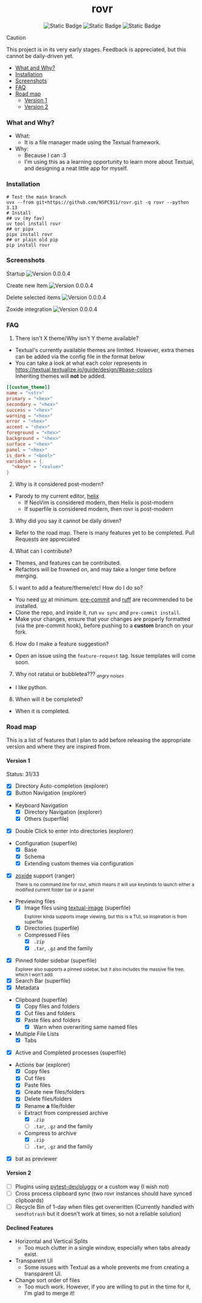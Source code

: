 <div align="center">
  <h1>rovr</h1>
  <img alt="Static Badge" src="https://img.shields.io/badge/Python-3.13-yellow?style=for-the-badge">
  <img alt="Static Badge" src="https://img.shields.io/badge/made_with-textual-0b171d?style=for-the-badge&logoColor=yellow">
  <!--python -c "import toml;print(len(toml.load('uv.lock')['package']))"-->
  <img alt="Static Badge" src="https://img.shields.io/badge/Dependencies-77-purple?style=for-the-badge">
</div>

> [!caution]
> This project is in its very early stages. Feedback is appreciated, but this cannot be daily-driven yet.

<!--toc:start-->

- [What and Why?](#what-and-why)
- [Installation](#installation)
- [Screenshots](#screenshots)
- [FAQ](#faq)
- [Road map](#road-map)
  - [Version 1](#version-1)
  - [Version 2](#version-2)
  <!--toc:end-->

### What and Why?

- What:
  - It is a file manager made using the Textual framework.
- Why:
  - Because I can :3
  - I'm using this as a learning opportunity to learn more about Textual, and designing a neat little app for myself.

### Installation

```pwsh
# Test the main branch
uvx --from git+https://github.com/NSPC911/rovr.git -q rovr --python 3.13
# Install
## uv (my fav)
uv tool install rovr
## or pipx
pipx install rovr
## or plain old pip
pip install rovr
```

### Screenshots

Startup
<img alt="Version 0.0.0.4" src="https://github.com/NSPC911/rovr/blob/master/img/0.0.0.4/rovr_main.png?raw=true">

Create new Item
<img alt="Version 0.0.0.4" src="https://github.com/NSPC911/rovr/blob/master/img/0.0.0.4/rovr_new.png?raw=true">

Delete selected items
<img alt="Version 0.0.0.4" src="https://github.com/NSPC911/rovr/blob/master/img/0.0.0.4/rovr_delete.png?raw=true">

Zoxide integration
<img alt="Version 0.0.0.4" src="https://github.com/NSPC911/rovr/blob/master/img/0.0.0.4/rovr_zoxide.png?raw=true">

### FAQ

1. There isn't X theme/Why isn't Y theme available?
  - Textual's currently available themes are limited. However, extra themes can be added via the config file in the format below
  - You can take a look at what each color represents in https://textual.textualize.io/guide/design/#base-colors<br>Inheriting themes will **not** be added.

```toml
[[custom_theme]]
name = "<str>"
primary = "<hex>"
secondary = "<hex>"
success = "<hex>"
warning = "<hex>"
error = "<hex>"
accent = "<hex>"
foreground = "<hex>"
background = "<hex>"
surface = "<hex>"
panel = "<hex>"
is_dark = "<bool>"
variables = {
  "<key>" = "<value>"
}
```

2. Why is it considered post-modern?
  - Parody to my current editor, [helix](https://helix-editor.com)
    - If NeoVim is considered modern, then Helix is post-modern
    - If superfile is considered modern, then rovr is post-modern
3. Why did you say it cannot be daily driven?
  - Refer to the road map. There is many features yet to be completed. Pull Requests are appreciated
4. What can I contribute?
  - Themes, and features can be contributed.
  - Refactors will be frowned on, and may take a longer time before merging.
5. I want to add a feature/theme/etc! How do I do so?
  - You need [uv](https://docs.astral.sh/uv) at minimum. [pre-commit](https://pre-commit.com/) and [ruff](https://docs.astral.sh/ruff) are recommended to be installed.
  - Clone the repo, and inside it, run `uv sync` and `pre-commit install`.
  - Make your changes, ensure that your changes are properly formatted (via the pre-commit hook), before pushing to a **custom** branch on your fork.
6. How do I make a feature suggestion?
  - Open an issue using the `feature-request` tag. Issue templates will come soon.
7. Why not ratatui or bubbletea??? <sub><i>angry noises</i></sub>
  - I like python.
8. When will it be completed?
  - When it is completed.

### Road map

This is a list of features that I plan to add before releasing the appropriate version and where they are inspired from.

#### Version 1

Status: 31/33

- [x] Directory Auto-completion (explorer)
- [x] Button Navigation (explorer)
- Keyboard Navigation
  - [x] Directory Navigation (explorer)
  - [x] Others (superfile)
- [x] Double Click to enter into directories (explorer)
- Configuration (superfile)
  - [x] Base
  - [x] Schema
  - [x] Extending custom themes via configuration
- [x] [zoxide](https://github.com/ajeetdsouza/zoxide) support (ranger)<br><sub>There is no command line for rovr, which means it will use keybinds to launch either a modified current folder bar or a panel</sub>
- Previewing files
  - [x] Image files using [textual-image](https://github.com/lnqs/textual-image) (superfile)<br><sub>Explorer kinda supports image viewing, but this is a TUI, so inspiration is from superfile</sub>
  - [x] Directories (superfile)
  - Compressed Files
    - [x] `.zip`
    - [x] `.tar`, `.gz` and the family
- [x] Pinned folder sidebar (superfile)<br><sub>Explorer also supports a pinned sidebar, but it also includes the massive file tree, which I won't add.</sub>
- [x] Search Bar (superfile)
- [x] Metadata
- Clipboard (superfile)
  - [x] Copy files and folders
  - [x] Cut files and folders
  - [x] Paste files and folders
    - [x] Warn when overwriting same named files
- Multiple File Lists
  - [x] Tabs
- [x] Active and Completed processes (superfile)
- Actions bar (explorer)
  - [x] Copy files
  - [x] Cut files
  - [x] Paste files
  - [x] Create new files/folders
  - [x] Delete files/folders
  - [x] Rename **a** file/folder
  - Extract from compressed archive
    - [x] `.zip`
    - [ ] `.tar`, `.gz` and the family
  - Compress to archive
    - [x] `.zip`
    - [ ] `.tar`, `.gz` and the family
- [x] bat as previewer

#### Version 2

- [ ] Plugins using [pytest-dev/pluggy](https://github.com/pytest-dev/pluggy) or a custom way (I wish not)
- [ ] Cross process clipboard sync (two rovr instances should have synced clipboards)
- [ ] Recycle Bin of 1-day when files get overwritten (Currently handled with `sendtotrash` but it doesn't work at times, so not a reliable solution)

#### Declined Features

- Horizontal and Vertical Splits
  - Too much clutter in a single window, especially when tabs already exist.
- Transparent UI
  - Some issues with Textual as a whole prevents me from creating a transparent UI.
- Change sort order of files
  - Too much work. However, if you are willing to put in the time for it, I'm glad to merge it!
